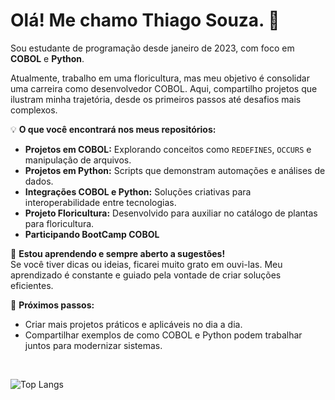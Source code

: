 # Olá! Me chamo Thiago Souza. 👋  

Sou estudante de programação desde janeiro de 2023, com foco em **COBOL** e **Python**. 

Atualmente, trabalho em uma floricultura, mas meu objetivo é consolidar uma carreira como desenvolvedor COBOL. Aqui, compartilho projetos que ilustram minha trajetória, desde os primeiros passos até desafios mais complexos.  

💡 **O que você encontrará nos meus repositórios:**  
- **Projetos em COBOL:** Explorando conceitos como `REDEFINES`, `OCCURS` e manipulação de arquivos.  
- **Projetos em Python:** Scripts que demonstram automações e análises de dados.  
- **Integrações COBOL e Python:** Soluções criativas para interoperabilidade entre tecnologias.  
- **Projeto Floricultura:** Desenvolvido para auxiliar no catálogo de plantas para floricultura.
- **Participando BootCamp COBOL**

📘 **Estou aprendendo e sempre aberto a sugestões!**  
Se você tiver dicas ou ideias, ficarei muito grato em ouvi-las. Meu aprendizado é constante e guiado pela vontade de criar soluções eficientes.  

🚀 **Próximos passos:**  
- Criar mais projetos práticos e aplicáveis no dia a dia.  
- Compartilhar exemplos de como COBOL e Python podem trabalhar juntos para modernizar sistemas.  


<br>

![Top Langs](https://github-readme-stats.vercel.app/api/top-langs/?username=thisouza01&hide_progress=true&theme=dark)
<br>

##

